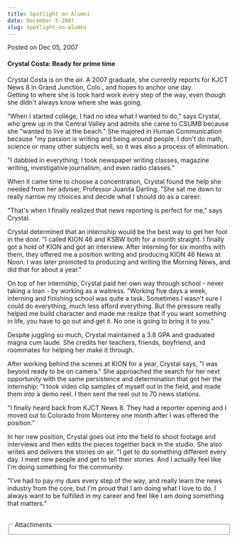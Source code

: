 ```yaml
---
title: Spotlight on Alumni
date: December 5 2007
slug: spotlight-on-alumni
---
```


 



<span class="date">Posted on Dec 05, 2007    </span>
<h4>Crystal Costa: Ready for prime time</h4>
<p>Crystal Costa is on the air. A 2007 graduate, she currently
reports for KJCT News 8 in Grand Junction, Colo., and hopes to
anchor one day.<br>
Getting to where she is took hard work every step of the way, even
though she didn&apos;t always know where she was going.</br></p>
<p>&quot;When I started college, I had no idea what I wanted to do,&quot;
says Crystal, who grew up in the Central Valley and admits she came
to CSUMB because she &quot;wanted to live at the beach.&quot; She majored in
Human Communication because &quot;my passion is writing and being around
people. I don&apos;t do math, science or many other subjects well, so it
was also a process of elimination.</p>
<p>&quot;I dabbled in everything; I took newspaper writing classes,
magazine writing, investigative journalism, and even radio
classes.&quot;</p>
<p>When it came time to choose a concentration, Crystal found the
help she needed from her adviser, Professor Juanita Darling. &quot;She
sat me down to really narrow my choices and decide what I should do
as a career.</p>
<p>&quot;That&apos;s when I finally realized that news reporting is perfect
for me,&quot; says Crystal.</p>
<p>Crystal determined that an internship would be the best way to
get her foot in the door. &quot;I called KION 46 and KSBW both for a
month straight. I finally got a hold of KION and got an interview.
After interning for six months with them, they offered me a
position writing and producing KION 46 News at Noon. I was later
promoted to producing and writing the Morning News, and did that
for about a year.&quot;</p>
<p>On top of her internship, Crystal paid her own way through
school - never taking a loan - by working as a waitress. &quot;Working
five days a week, interning and finishing school was quite a task.
Sometimes I wasn&apos;t sure I could do everything, much less afford
everything. But the pressure really helped me build character and
made me realize that if you want something in life, you have to go
out and get it. No one is going to bring it to you.&quot;</p>
<p>Despite juggling so much, Crystal maintained a 3.8 GPA and
graduated magna cum laude. She credits her teachers, friends,
boyfriend, and roommates for helping her make it through.</p>
<p>After working behind the scenes at KION for a year, Crystal
says, &quot;I was beyond ready to be on camera.&quot; She approached the
search for her next opportunity with the same persistence and
determination that got her the internship: &quot;I took video clip
samples of myself out in the field, and made them into a demo reel.
I then sent the reel out to 70 news stations.</p>
<p>&quot;I finally heard back from KJCT News 8. They had a reporter
opening and I moved out to Colorado from Monterey one month after I
was offered the position.&quot;</p>
<p>In her new position, Crystal goes out into the field to shoot
footage and interviews and then edits the pieces together back in
the studio. She also writes and delivers the stories on air. &quot;I get
to do something different every day. I meet new people and get to
tell their stories. And I actually feel like I&apos;m doing something
for the community.</p>
<p>&quot;I&apos;ve had to pay my dues every step of the way, and really learn
the news industry from the core, but I&apos;m proud that I am doing what
I love to do. I always want to be fulfilled in my career and feel
like I am doing something that matters.&quot;</p>
<br>
<fieldset class="fieldgroup group-attachments">
<legend>Attachments</legend>
<div class="field field-type-emvideo field-field-attach-video">
<div class="field-items">
<div class="field-item odd">
<div class="emvideo emvideo-video emvideo-"/>
</div>
</div>
</div>
</fieldset>
</br>




 
